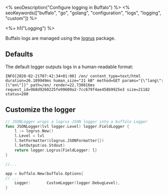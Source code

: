 <% seoDescription("Configure logging in Buffalo") %>
<% seoKeywords(["buffalo", "go", "golang", "configuration", "logs", "logging", "custom"]) %>

<%= h1("Logging") %>

Buffalo logs are managed using the [logrus](https://github.com/sirupsen/logrus) package.

## Defaults

The default logger outputs logs in a human-readable format:

```
INFO[2020-02-21T07:42:34+01:00] /en/ content_type=text/html duration=26.189949ms human_size="21 kB" method=GET params="{\"lang\":[\"en\"]}" path=/en/ render=22.730816ms request_id=9b8d9260225fe99609a2-7cc679f4ae458b9925e3 size=21182 status=200
```

## Customize the logger
```go
// JSONLogger wraps a logrus JSON logger into a buffalo Logger
func JSONLogger(lvl logger.Level) logger.FieldLogger {
    l := logrus.New()
    l.Level = lvl
    l.SetFormatter(&logrus.JSONFormatter{})
    l.SetOutput(os.Stdout)
    return logger.Logrus{FieldLogger: l}
}

//... 

app = buffalo.New(buffalo.Options{
// ...
    Logger:       CustomLogger(logger.DebugLevel),
}
```

